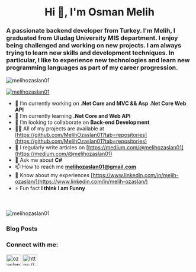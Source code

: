 <h1 align="center">Hi 👋, I'm Osman Melih</h1>
<h3>A passionate backend developer from Turkey. I'm Melih, I graduated from Uludag University MIS department. I enjoy being challenged and working on new projects. I am always trying to learn new skills and development techniques. In particular, I like to experience new technologies and learn new programming languages as part of my career progression.</h3>

<p align="left"> <img src="https://komarev.com/ghpvc/?username=melihozaslan01&label=Profile%20views&color=0e75b6&style=flat" alt="melihozaslan01" /> </p>

<p align="left"> <a href="https://github.com/ryo-ma/github-profile-trophy"><img src="https://github-profile-trophy.vercel.app/?username=melihozaslan01" alt="melihozaslan01" /></a> </p>

- 🔭 I’m currently working on **.Net Core and MVC && Asp .Net Core Web API**
- 🌱 I’m currently learning **.Net Core and Web API**
- 👯 I’m looking to collaborate on **Back-end Development**
- 👨‍💻 All of my projects are available at [https://github.com/MelihOzaslan01?tab=repositories](https://github.com/MelihOzaslan01?tab=repositories)
- 📝 I regularly write articles on [https://medium.com/@melihozaslan01](https://medium.com/@melihozaslan01)
- 💬 Ask me about **C#**
- 📫 How to reach me **melihozaslan01@gmail.com**
- 📄 Know about my experiences [https://www.linkedin.com/in/melih-ozaslan/](https://www.linkedin.com/in/melih-ozaslan/)
- ⚡ Fun fact **I think I am Funny**

<br><p><img align="left" src="https://github-readme-stats.vercel.app/api/top-langs?username=melihozaslan01&show_icons=true&locale=en&layout=compact" alt="melihozaslan01" /></p></br>

### Blog Posts
<!-- BLOG-POST-LIST:START -->
<!-- BLOG-POST-LIST:END -->

<h3 align="left">Connect with me:</h3>
<p align="left">
<a href="https://twitter.com/ozaslanmelih" target="blank"><img align="center" src="https://raw.githubusercontent.com/rahuldkjain/github-profile-readme-generator/master/src/images/icons/Social/twitter.svg" alt="ozaslanmelih" height="30" width="40" /></a>
<a href="https://linkedin.com/in/https://www.linkedin.com/in/melih-özaslan/" target="blank"><img align="center" src="https://raw.githubusercontent.com/rahuldkjain/github-profile-readme-generator/master/src/images/icons/Social/linked-in-alt.svg" alt="https://www.linkedin.com/in/melih-özaslan/" height="30" width="40" /></a>
<a href="https://stackoverflow.com/users/https://stackoverflow.com/users/17376278/melih-özaslan" target="blank"><img align="center" src="https://raw.githubusercontent.com/rahuldk.
